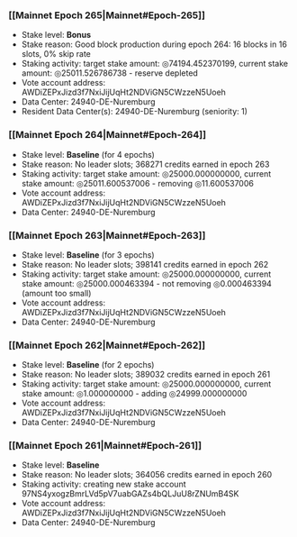 ### [[Mainnet Epoch 265|Mainnet#Epoch-265]]
* Stake level: **Bonus**
* Stake reason: Good block production during epoch 264: 16 blocks in 16 slots, 0% skip rate
* Staking activity: target stake amount: ◎74194.452370199, current stake amount: ◎25011.526786738 - reserve depleted
* Vote account address: AWDiZEPxJizd3f7NxiJijUqHt2NDViGN5CWzzeN5Uoeh
* Data Center: 24940-DE-Nuremburg
* Resident Data Center(s): 24940-DE-Nuremburg (seniority: 1)
### [[Mainnet Epoch 264|Mainnet#Epoch-264]]
* Stake level: **Baseline** (for 4 epochs)
* Stake reason: No leader slots; 368271 credits earned in epoch 263
* Staking activity: target stake amount: ◎25000.000000000, current stake amount: ◎25011.600537006 - removing ◎11.600537006
* Vote account address: AWDiZEPxJizd3f7NxiJijUqHt2NDViGN5CWzzeN5Uoeh
* Data Center: 24940-DE-Nuremburg
### [[Mainnet Epoch 263|Mainnet#Epoch-263]]
* Stake level: **Baseline** (for 3 epochs)
* Stake reason: No leader slots; 398141 credits earned in epoch 262
* Staking activity: target stake amount: ◎25000.000000000, current stake amount: ◎25000.000463394 - not removing ◎0.000463394 (amount too small)
* Vote account address: AWDiZEPxJizd3f7NxiJijUqHt2NDViGN5CWzzeN5Uoeh
* Data Center: 24940-DE-Nuremburg
### [[Mainnet Epoch 262|Mainnet#Epoch-262]]
* Stake level: **Baseline** (for 2 epochs)
* Stake reason: No leader slots; 389032 credits earned in epoch 261
* Staking activity: target stake amount: ◎25000.000000000, current stake amount: ◎1.000000000 - adding ◎24999.000000000
* Vote account address: AWDiZEPxJizd3f7NxiJijUqHt2NDViGN5CWzzeN5Uoeh
* Data Center: 24940-DE-Nuremburg
### [[Mainnet Epoch 261|Mainnet#Epoch-261]]
* Stake level: **Baseline**
* Stake reason: No leader slots; 364056 credits earned in epoch 260
* Staking activity: creating new stake account 97NS4yxogzBmrLVd5pV7uabGAZs4bQLJuU8rZNUmB4SK
* Vote account address: AWDiZEPxJizd3f7NxiJijUqHt2NDViGN5CWzzeN5Uoeh
* Data Center: 24940-DE-Nuremburg